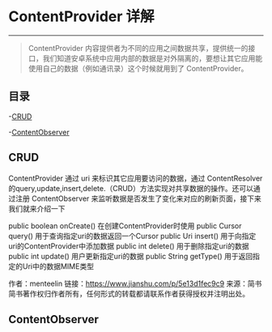 # ContentProvider 详解

---

> ContentProvider 内容提供者为不同的应用之间数据共享，提供统一的接口，我们知道安卓系统中应用内部的数据是对外隔离的，要想让其它应用能使用自己的数据（例如通讯录）这个时候就用到了 ContentProvider。

## 目录

-[CRUD](#CRUD)

-[ContentObserver](#ContentObserver)

## CRUD

ContentProvider 通过 uri 来标识其它应用要访问的数据，通过 ContentResolver 的query,update,insert,delete.（CRUD）方法实现对共享数据的操作。还可以通过注册 ContentObserver 来监听数据是否发生了变化来对应的刷新页面，接下来我们就来介绍一下

public boolean onCreate()
在创建ContentProvider时使用
public Cursor query()
用于查询指定uri的数据返回一个Cursor
public Uri insert()
用于向指定uri的ContentProvider中添加数据
public int delete()
用于删除指定uri的数据
public int update()
用户更新指定uri的数据
public String getType()
用于返回指定的Uri中的数据MIME类型

作者：menteelin
链接：https://www.jianshu.com/p/5e13d1fec9c9
来源：简书
简书著作权归作者所有，任何形式的转载都请联系作者获得授权并注明出处。





## ContentObserver
